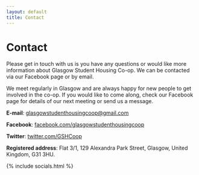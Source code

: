```yaml
---
layout: default
title: Contact
---
```


# Contact 

Please get in touch with us is you have any questions or would like more information about Glasgow Student Housing Co-op. We can be contacted via our Facebook page or by email.

We meet regularly in Glasgow and are always happy for new people to get involved in the co-op. If you would like to come along, check our Facebook page for details of our next meeting or send us a message.

**E-mail**: [glasgowstudenthousingcoop@gmail.com](mailto:glasgowstudenthousingcoop@gmail.com)

**Facebook**: [facebook.com/glasgowstudenthousingcoop](https://facebook.com/glasgowstudenthousingcoop)

**Twitter**: [twitter.com/GSHCoop](https://twitter.com/GSHCoop)

**Registered address**: Flat 3/1, 129 Alexandra Park Street, Glasgow, United Kingdom, G31 3HU.

{% include socials.html %}
